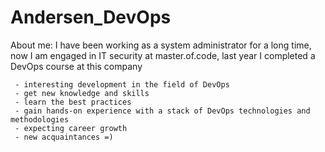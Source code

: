 # Andersen_DevOps

About me:
  I have been working as a system administrator for a long time, now I am engaged in IT security at master.of.code, last year I completed a DevOps course at this company
    
     - interesting development in the field of DevOps
     - get new knowledge and skills
     - learn the best practices
     - gain hands-on experience with a stack of DevOps technologies and methodologies
     - expecting career growth
     - new acquaintances =)
